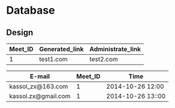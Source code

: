 Database
======

## Design

<table>
	<thead>
		<tr>
			<th>Meet_ID</th>
			<th>Generated_link</th>
			<th>Administrate_link</th>
		</tr>
	</thead>
	<tbody>
		<tr>
			<td>1</td>
			<td>test1.com</td>
			<td>test2.com</td>
		</tr>
	</tbody>
</table>


<table>
	<thead>
		<tr>
			<th>E-mail</th>
			<th>Meet_ID</th>
			<th>Time</th>
		</tr>
	</thead>
	<tbody>
		<tr>
			<td>kassol_zx@163.com</td>
			<td>1</td>
			<td>2014-10-26 12:00</td>
		</tr>
		<tr>
			<td>kassol.zx@gmail.com</td>
			<td>1</td>
			<td>2014-10-26 13::00</td>
		</tr>
	</tbody>
</table>

